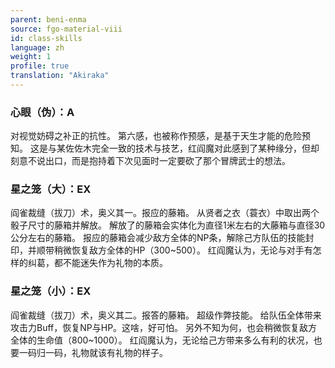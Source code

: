 ```yaml
---
parent: beni-enma
source: fgo-material-viii
id: class-skills
language: zh
weight: 1
profile: true
translation: "Akiraka"
---
```


### 心眼（伪）：A

对视觉妨碍之补正的抗性。
第六感，也被称作预感，是基于天生才能的危险预知。
这是与某佐佐木完全一致的技术与技艺，红阎魔对此感到了某种缘分，但却刻意不说出口，而是抱持着下次见面时一定要砍了那个冒牌武士的想法。

### 星之笼（大）：EX

阎雀裁缝（拔刀）术，奥义其一。报应的藤箱。
从贤者之衣（蓑衣）中取出两个骰子尺寸的藤箱并解放。
解放了的藤箱会实体化为直径1米左右的大藤箱与直径30公分左右的藤箱。
报应的藤箱会减少敌方全体的NP条，解除己方队伍的技能封印，并顺带稍微恢复敌方全体的HP（300~500）。
红阎魔认为，无论与对手有怎样的纠葛，都不能迷失作为礼物的本质。

### 星之笼（小）：EX

阎雀裁缝（拔刀）术，奥义其二。报答的藤箱。
超级作弊技能。
给队伍全体带来攻击力Buff，恢复NP与HP。这啥，好可怕。
另外不知为何，也会稍微恢复敌方全体的生命值（800~1000）。
红阎魔认为，无论给己方带来多么有利的状况，也要一码归一码，礼物就该有礼物的样子。
